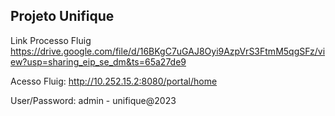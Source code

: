 ## Projeto Unifique

Link Processo Fluig
https://drive.google.com/file/d/16BKgC7uGAJ8Oyi9AzpVrS3FtmM5qgSFz/view?usp=sharing_eip_se_dm&ts=65a27de9

Acesso Fluig:
http://10.252.15.2:8080/portal/home

User/Password: admin - unifique@2023
